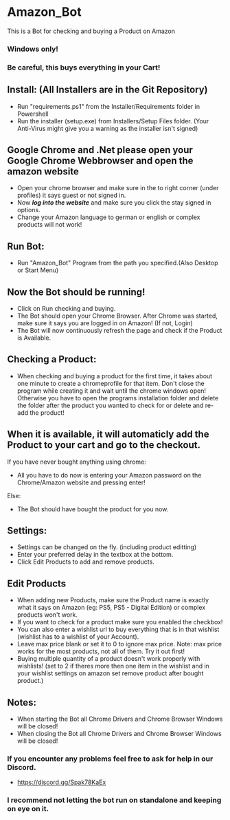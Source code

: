 # Amazon_Bot
This is a Bot for checking and buying a Product on Amazon

### Windows only! 
### Be careful, this buys everything in your Cart!

## Install: (All Installers are in the Git Repository)
* Run "requirements.ps1" from the Installer/Requirements folder in Powershell
* Run the installer (setup.exe) from Installers/Setup Files folder. (Your Anti-Virus might give you a warning as the installer isn't signed)

## Google Chrome and .Net please open your Google Chrome Webbrowser and open the amazon website
* Open your chrome browser and make sure in the to right corner (under profiles) it says guest or not signed in.
* Now **_log into the website_** and make sure you click the stay signed in options.
* Change your Amazon language to german or english or complex products will not work!

## Run Bot:
* Run "Amazon_Bot" Program from the path you specified.(Also Desktop or Start Menu)

## Now the Bot should be running!
* Click on Run checking and buying.
* The Bot should open your Chrome Browser. After Chrome was started, make sure it says you are logged in on Amazon! (If not, Login)
* The Bot will now continuously refresh the page and check if the Product is Available.

## Checking a Product:
* When checking and buying a product for the first time, it takes about one minute to create a chromeprofile for that item. Don't close the program while creating it and wait until the chrome windows open! Otherwise you have to open the programs installation folder and delete the folder after the product you wanted to check for or delete and re-add the product!

## When it is available, it will automaticly add the Product to your cart and go to the checkout. 
If you have never bought anything using chrome:
* All you have to do now is entering your Amazon password on the Chrome/Amazon website and pressing enter!

Else:
* The Bot should have bought the product for you now.

## Settings:
* Settings can be changed on the fly. (including product editting)
* Enter your preferred delay in the textbox at the bottom.
* Click Edit Products to add and remove products.

## Edit Products
* When adding new Products, make sure the Product name is exactly what it says on Amazon (eg: PS5, PS5 - Digital Edition) or complex products won't work.
* If you want to check for a product make sure you enabled the checkbox!
* You can also enter a wishlist url to buy everything that is in that wishlist (wishlist has to a wishlist of your Account).
* Leave max price blank or set it to 0 to ignore max price. Note: max price works for the most products, not all of them. Try it out first!
* Buying multiple quantity of a product doesn't work properly with wishlists! (set to 2 if theres more then one item in the wishlist and in your wishlist settings on amazon set remove product after bought product.)

## Notes:
* When starting the Bot all Chrome Drivers and Chrome Browser Windows will be closed!
* When closing the Bot all Chrome Drivers and Chrome Browser Windows will be closed!

### If you encounter any problems feel free to ask for help in our Discord.
* https://discord.gg/Spak78KaEx

### I recommend not letting the bot run on standalone and keeping on eye on it.
